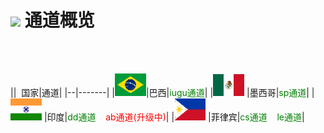 # <img src="assets/images/logo.png" height=20> 通道概览

<br><br>

||&nbsp;&nbsp;国家|通道|
|--|-------|
|<img src="assets/images/巴西.png">|巴西|<label style="color:green">iugu通道</label>| 
|<img src="assets/images/墨西哥.png">&nbsp;|墨西哥|<label style="color:green">sp通道</label>|
|<img src="assets/images/印度.png">&nbsp;|印度|<label style="color:green">dd通道</label>&nbsp;&nbsp;&nbsp;&nbsp;<label style="color:red">ab通道(升级中)</label>|
|<img src="assets/images/菲律宾.png">&nbsp;|菲律宾|<label style="color:green">cs通道</label>&nbsp;&nbsp;&nbsp;&nbsp;<label style="color:green">le通道</label>|

